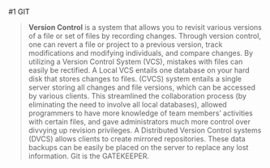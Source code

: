 #1 GIT
> **Version Control** is a system that allows you to revisit various versions of a file or set of files by recording changes. Through version control, one can revert a file or project 
to a previous version, track modifications and modifying individuals, and compare changes. By utilizing a Version Control System (VCS), mistakes with files can easily be rectified.
A Local VCS entails one database on your hard disk that stores changes to files.
> (CVCS) system entails a single server storing all changes and file versions, which can be accessed by various clients. This streamlined the collaboration process (by eliminating the need to involve all local databases), allowed programmers to have more knowledge of team members’ activities with certain files, and gave administrators much more control over divvying up revision privileges.
> A Distributed Version Control systems (DVCS) allows clients to create mirrored repositories. These data backups can be easily be placed on the server to replace any lost information. 
> Git is the GATEKEEPER.
